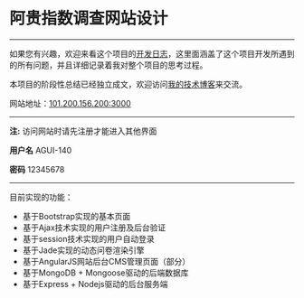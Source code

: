 # 阿贵指数调查网站设计

***

如果您有兴趣，欢迎来看这个项目的[开发日志](https://github.com/KevinHu-1024/agui.com/wiki/%E5%BC%80%E5%8F%91%E6%97%A5%E5%BF%97)，这里面涵盖了这个项目开发所遇到的所有问题，并且详细记录着我对整个项目的思考过程。

本项目的阶段性总结已经独立成文，欢迎访问[我的技术博客](http://kevinhu-1024.github.io/)来交流。

网站地址：[101.200.156.200:3000](101.200.156.200:3000)

***

**注:** 访问网站时请先注册才能进入其他界面

**用户名** AGUI-140

**密码** 12345678

***
目前实现的功能：

- 基于Bootstrap实现的基本页面
- 基于Ajax技术实现的用户注册及后台验证
- 基于session技术实现的用户自动登录
- 基于Jade实现的动态问卷渲染引擎
- 基于AngularJS网站后台CMS管理页面（部分）
- 基于MongoDB + Mongoose驱动的后端数据库
- 基于Express + Nodejs驱动的后台服务端
